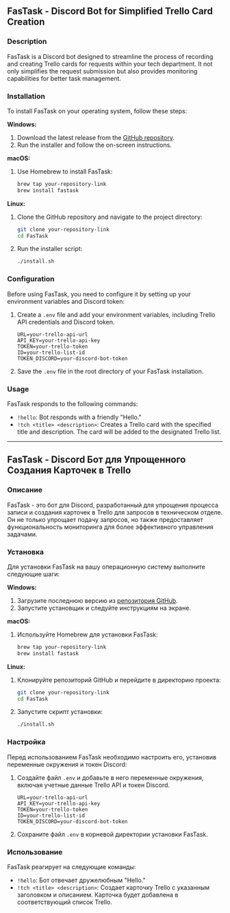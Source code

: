 ## FasTask - Discord Bot for Simplified Trello Card Creation

### Description

FasTask is a Discord bot designed to streamline the process of recording and creating Trello cards for requests within your tech department. It not only simplifies the request submission but also provides monitoring capabilities for better task management.

### Installation

To install FasTask on your operating system, follow these steps:

**Windows:**

1. Download the latest release from the [GitHub repository](https://github.com/your-repository-link).
2. Run the installer and follow the on-screen instructions.

**macOS:**

1. Use Homebrew to install FasTask:
   ```bash
   brew tap your-repository-link
   brew install fastask
   ```

**Linux:**

1. Clone the GitHub repository and navigate to the project directory:
   ```bash
   git clone your-repository-link
   cd FasTask
   ```
2. Run the installer script:
   ```bash
   ./install.sh
   ```

### Configuration

Before using FasTask, you need to configure it by setting up your environment variables and Discord token:

1. Create a `.env` file and add your environment variables, including Trello API credentials and Discord token.

   ```
   URL=your-trello-api-url
   API_KEY=your-trello-api-key
   TOKEN=your-trello-token
   ID=your-trello-list-id
   TOKEN_DISCORD=your-discord-bot-token
   ```

2. Save the `.env` file in the root directory of your FasTask installation.

### Usage

FasTask responds to the following commands:

- `!hello`: Bot responds with a friendly "Hello."
- `!tch <title> <description>`: Creates a Trello card with the specified title and description. The card will be added to the designated Trello list.

---

## FasTask - Discord Бот для Упрощенного Создания Карточек в Trello

### Описание

FasTask - это бот для Discord, разработанный для упрощения процесса записи и создания карточек в Trello для запросов в техническом отделе. Он не только упрощает подачу запросов, но также предоставляет функциональность мониторинга для более эффективного управления задачами.

### Установка

Для установки FasTask на вашу операционную систему выполните следующие шаги:

**Windows:**

1. Загрузите последнюю версию из [репозитория GitHub](https://github.com/your-repository-link).
2. Запустите установщик и следуйте инструкциям на экране.

**macOS:**

1. Используйте Homebrew для установки FasTask:
   ```bash
   brew tap your-repository-link
   brew install fastask
   ```

**Linux:**

1. Клонируйте репозиторий GitHub и перейдите в директорию проекта:
   ```bash
   git clone your-repository-link
   cd FasTask
   ```
2. Запустите скрипт установки:
   ```bash
   ./install.sh
   ```

### Настройка

Перед использованием FasTask необходимо настроить его, установив переменные окружения и токен Discord:

1. Создайте файл `.env` и добавьте в него переменные окружения, включая учетные данные Trello API и токен Discord.

   ```
   URL=your-trello-api-url
   API_KEY=your-trello-api-key
   TOKEN=your-trello-token
   ID=your-trello-list-id
   TOKEN_DISCORD=your-discord-bot-token
   ```

2. Сохраните файл `.env` в корневой директории установки FasTask.

### Использование

FasTask реагирует на следующие команды:

- `!hello`: Бот отвечает дружелюбным "Hello."
- `!tch <title> <description>`: Создает карточку Trello с указанным заголовком и описанием. Карточка будет добавлена в соответствующий список Trello.
